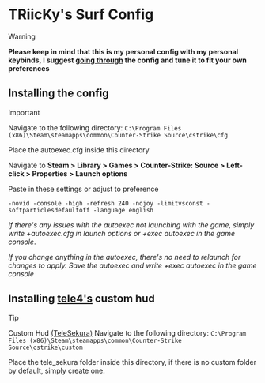 # TRiicKy's Surf Config

> [!WARNING]
> **Please keep in mind that this is my personal config with my personal keybinds, I suggest [going through](https://chatgpt.com/) the config and tune it to fit your own preferences**


## Installing the config

> [!IMPORTANT]
> Navigate to the following directory: `C:\Program Files (x86)\Steam\steamapps\common\Counter-Strike Source\cstrike\cfg`
> 
> Place the autoexec.cfg inside this directory
> 
> Navigate to **Steam > Library > Games > Counter-Strike: Source > Left-click > Properties > Launch options**
> 
> Paste in these settings or adjust to preference
> 
> ```Launch Options
> -novid -console -high -refresh 240 -nojoy -limitvsconst -softparticlesdefaultoff -language english
> ```
>
> *If there's any issues with the autoexec not launching with the game, simply write +autoexec.cfg in launch options or +exec autoexec in the game console*.
> 
> *If you change anything in the autoexec, there's no need to relaunch for changes to apply. Save the autoexec and write +exec autoexec in the game console*


## Installing [tele4's](https://gamebanana.com/members/1736054) custom hud
> [!TIP]
> Custom Hud [(TeleSekura)](https://gamebanana.com/mods/445582)
> Navigate to the following directory: `C:\Program Files (x86)\Steam\steamapps\common\Counter-Strike Source\cstrike\custom`
> 
> Place the tele_sekura folder inside this directory, if there is no custom folder by default, simply create one.
